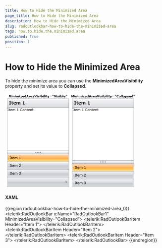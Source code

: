 ```yaml
---
title: How to Hide the Minimized Area
page_title: How to Hide the Minimized Area
description: How to Hide the Minimized Area
slug: radoutlookbar-how-to-hide-the-minimized-area
tags: how,to,hide,the,minimized,area
published: True
position: 1
---
```


# How to Hide the Minimized Area

To hide the minimize area you can use the __MinimizedAreaVisibility__ property and set its value to __Collapsed__.

![](images/outlook_minimizedareavisibility.png)

#### __XAML__

{{region radoutlookbar-how-to-hide-the-minimized-area_0}}
	<telerik:RadOutlookBar x:Name="RadOutlookBar1" MinimizedAreaVisibility="Collapsed">
		<telerik:RadOutlookBarItem Header="Item 1">
			<TextBlock Text="Item 1 Content" />
		</telerik:RadOutlookBarItem>
		<telerik:RadOutlookBarItem Header="Item 2">
			<TextBlock Text="Item 2 Content" />
		</telerik:RadOutlookBarItem>
		<telerik:RadOutlookBarItem Header="Item 3">
			<TextBlock Text="Item 3 Content" />
		</telerik:RadOutlookBarItem>
	</telerik:RadOutlookBar>
{{endregion}}